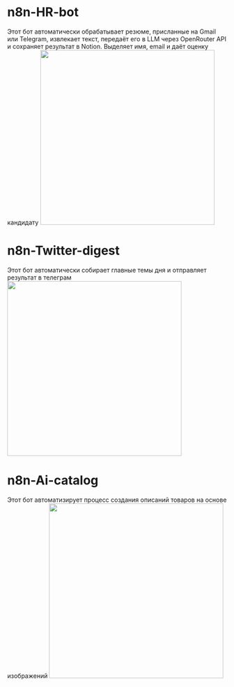 # n8n-HR-bot
Этот бот автоматически обрабатывает резюме, присланные на Gmail или Telegram, извлекает текст, передаёт его в LLM через OpenRouter API и сохраняет результат в Notion. Выделяет имя, email и даёт оценку кандидату
<img src="https://github.com/user-attachments/assets/423617dc-9fd5-49ca-ab84-9c18f4b24e84" width="400" />

# n8n-Twitter-digest
Этот бот автоматически собирает главные темы дня и отправляет результат в телеграм
<img src="https://github.com/user-attachments/assets/5abf26a8-200c-4ae5-af78-81b8145bcced" width="400" />

# n8n-Ai-catalog
Этот бот автоматизирует процесс создания описаний товаров на основе изображений
<img src="https://github.com/user-attachments/assets/5b7efee4-912f-441f-aa68-4a97cab18fbb" width="400" />
